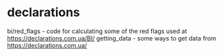 # declarations

bi/red_flags - code for calculating some of the red flags used at https://declarations.com.ua/BI/
getting_data - some ways to get data from https://declarations.com.ua/
